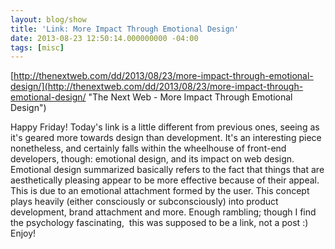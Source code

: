 ```yaml
---
layout: blog/show
title: 'Link: More Impact Through Emotional Design'
date: 2013-08-23 12:50:14.000000000 -04:00
tags: [misc]
---
```

[http://thenextweb.com/dd/2013/08/23/more-impact-through-emotional-design/](http://thenextweb.com/dd/2013/08/23/more-impact-through-emotional-design/ "The Next Web - More Impact Through Emotional Design")

Happy Friday! Today's link is a little different from previous ones, seeing as it's geared more towards design than development. It's an interesting piece nonetheless, and certainly falls within the wheelhouse of front-end developers, though: emotional design, and its impact on web design. Emotional design summarized basically refers to the fact that things that are aesthetically pleasing appear to be more effective because of their appeal. This is due to an emotional attachment formed by the user. This concept plays heavily (either consciously or subconsciously) into product development, brand attachment and more. Enough rambling; though I find the psychology fascinating,  this was supposed to be a link, not a post :) Enjoy!
